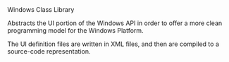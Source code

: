 ##
Windows Class Library

Abstracts the UI portion of the Windows API in order to offer a more clean programming model for the Windows Platform.

The UI definition files are written in XML files, and then are compiled to a source-code representation.
